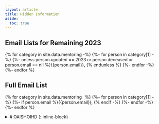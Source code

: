 ```yaml
---
layout: article
title: Hidden Information
aside:
  toc: true
---
```





## Email Lists for Remaining 2023

{% for category in site.data.mentoring -%}
{%- for person in category[1] -%}
{%- unless person.updated == 2023 or person.deceased or person.email == nil %}{{person.email}}, {% endunless %}
{%- endfor -%}
{%- endfor %}


## Full Email List

{% for category in site.data.mentoring -%}
{%- for person in category[1] -%}
{%- if person.email %}{{person.email}}, {% endif -%}
{%- endfor -%}
{%- endfor %}




<details>
<summary markdown=1># OAISHOIHD
{:.inline-block}
</summary>
Hello
</details>
